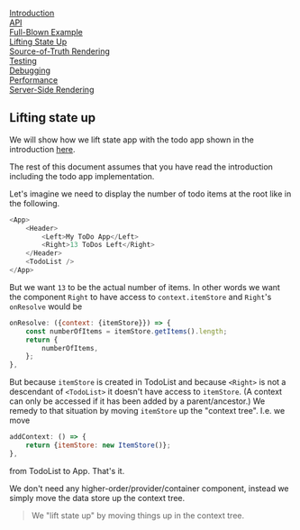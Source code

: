 <!---






    WARNING, READ THIS.
    This is a computed file. Do not edit.
    Edit `/docs/lifting-state-up.template.md` instead.












    WARNING, READ THIS.
    This is a computed file. Do not edit.
    Edit `/docs/lifting-state-up.template.md` instead.












    WARNING, READ THIS.
    This is a computed file. Do not edit.
    Edit `/docs/lifting-state-up.template.md` instead.












    WARNING, READ THIS.
    This is a computed file. Do not edit.
    Edit `/docs/lifting-state-up.template.md` instead.












    WARNING, READ THIS.
    This is a computed file. Do not edit.
    Edit `/docs/lifting-state-up.template.md` instead.






-->
[Introduction](/../../)<br/>
[API](/docs/api.md)<br/>
[Full-Blown Example](/docs/full-blown-example.md)<br/>
[Lifting State Up](/docs/lifting-state-up.md)<br/>
[Source-of-Truth Rendering](/docs/source-of-truth-rendering.md)<br/>
[Testing](/docs/testing.md)<br/>
[Debugging](/docs/debugging.md)<br/>
[Performance](/docs/performance.md)<br/>
[Server-Side Rendering](/docs/server-side-rendering.md)

## Lifting state up

We will show how we lift state app with the todo app shown in the introduction [here](/../../#a-todo-list-app-with-reprop).

The rest of this document assumes that you have read the introduction including the todo app implementation.

Let's imagine we need to display the number of todo items at the root like in the following.

~~~js
<App>
    <Header>
        <Left>My ToDo App</Left>
        <Right>13 ToDos Left</Right>
    </Header>
    <TodoList />
</App>
~~~

But we want `13` to be the actual number of items.
In other words we want the component `Right` to have access to `context.itemStore`
and `Right`'s `onResolve` would be

~~~js
onResolve: ({context: {itemStore}}) => {
    const numberOfItems = itemStore.getItems().length;
    return {
        numberOfItems,
    };
},
~~~

But because `itemStore` is created in TodoList and because `<Right>` is not a descendant of `<TodoList>` it doesn't have access to `itemStore`.
(A context can only be accessed if it has been added by a parent/ancestor.)
We remedy to that situation by moving `itemStore` up the "context tree".
I.e. we move
~~~js
addContext: () => {
    return {itemStore: new ItemStore()};
},
~~~
from TodoList to App. That's it.

We don't need any higher-order/provider/container component, instead we simply move the data store up the context tree.

> We "lift state up" by moving things up in the context tree.


<!---






    WARNING, READ THIS.
    This is a computed file. Do not edit.
    Edit `/docs/lifting-state-up.template.md` instead.












    WARNING, READ THIS.
    This is a computed file. Do not edit.
    Edit `/docs/lifting-state-up.template.md` instead.












    WARNING, READ THIS.
    This is a computed file. Do not edit.
    Edit `/docs/lifting-state-up.template.md` instead.












    WARNING, READ THIS.
    This is a computed file. Do not edit.
    Edit `/docs/lifting-state-up.template.md` instead.












    WARNING, READ THIS.
    This is a computed file. Do not edit.
    Edit `/docs/lifting-state-up.template.md` instead.






-->
